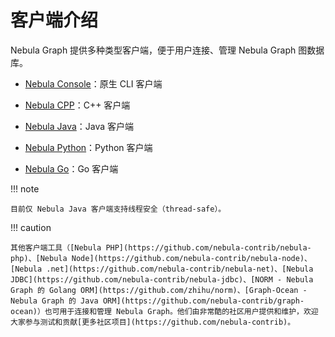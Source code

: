 # 客户端介绍

Nebula Graph 提供多种类型客户端，便于用户连接、管理 Nebula Graph 图数据库。 

- [Nebula Console](../nebula-console.md)：原生 CLI 客户端

- [Nebula CPP](3.nebula-cpp-client.md)：C++ 客户端

- [Nebula Java](4.nebula-java-client.md)：Java 客户端

- [Nebula Python](5.nebula-python-client.md)：Python 客户端

- [Nebula Go](6.nebula-go-client.md)：Go 客户端

!!! note

    目前仅 Nebula Java 客户端支持线程安全（thread-safe）。


!!! caution

    其他客户端工具（[Nebula PHP](https://github.com/nebula-contrib/nebula-php)、[Nebula Node](https://github.com/nebula-contrib/nebula-node)、[Nebula .net](https://github.com/nebula-contrib/nebula-net)、[Nebula JDBC](https://github.com/nebula-contrib/nebula-jdbc)、[NORM - Nebula Graph 的 Golang ORM](https://github.com/zhihu/norm)、[Graph-Ocean - Nebula Graph 的 Java ORM](https://github.com/nebula-contrib/graph-ocean)）也可用于连接和管理 Nebula Graph。他们由非常酷的社区用户提供和维护，欢迎大家参与测试和贡献[更多社区项目](https://github.com/nebula-contrib)。
